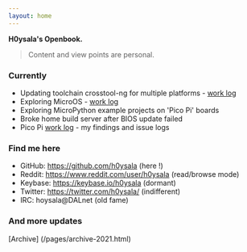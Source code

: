 ```yaml
---
layout: home
---
```


**H0ysala's Openbook.**

> Content and view points are personal.

### Currently

* Updating toolchain crosstool-ng for multiple platforms - [work log](/pages/ct-ng_logs.html) 
* Exploring MicroOS - [work log](/pages/microos_logs.html) 
* Exploring MicroPython example projects on 'Pico Pi' boards
* Broke home build server after BIOS update failed
* Pico Pi [work log](/pages/picopi_logs.html) - my findings and issue logs 

### Find me here

* GitHub:    <https://github.com/h0ysala>  (here !)
* Reddit:    <https://www.reddit.com/user/h0ysala> (read/browse mode)
* Keybase:   <https://keybase.io/h0ysala> (dormant)
* Twitter:   <https://twitter.com/h0ysala/> (indifferent)
* IRC:       hoysala@DALnet (old fame)

### And more updates

[Archive] (/pages/archive-2021.html)